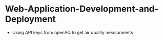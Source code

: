 # Web-Application-Development-and-Deployment

* Using API keys from openAQ to get air quality measurments
